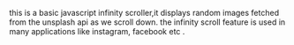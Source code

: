 this is a basic javascript infinity scroller,it displays random images
fetched from the  unsplash api as we scroll down.
the infinity scroll feature is used in many applications like instagram,
facebook etc .